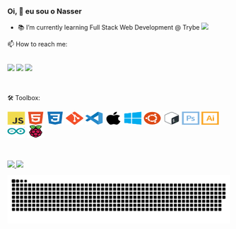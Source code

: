 ### Oi, 👋 eu sou o Nasser

- 📚 I’m currently learning Full Stack Web Development @ Trybe  <img height=20px src="https://user-images.githubusercontent.com/80926182/128214271-6a999341-a520-4951-9981-a61e85c47c55.png"/>


<div> 
  📫 How to reach me:
  <br>
  <br>

  <a href="https://instagram.com/nasseralmeida" target="_blank"><img src="https://img.shields.io/badge/-Instagram-%23E4405F?style=for-the-badge&logo=instagram&logoColor=white" target="_blank"></a>
  <a href = "mailto:nasseralmeida@gmail.com"><img src="https://img.shields.io/badge/-Gmail-%23333?style=for-the-badge&logo=gmail&logoColor=white" target="_blank"></a>
  <a href="https://www.linkedin.com/in/nasseralmeida/" target="_blank"><img src="https://img.shields.io/badge/-LinkedIn-%230077B5?style=for-the-badge&logo=linkedin&logoColor=white" target="_blank"></a> 
</div> 
<br>
<br>
  🛠️ Toolbox:
<div style="display: inline_block"><br>
  <img align="center" alt="Js" height="30" width="40" src="https://github.com/devicons/devicon/blob/master/icons/javascript/javascript-original.svg">
  <img align="center" alt="HTML" height="30" width="40" src="https://raw.githubusercontent.com/devicons/devicon/master/icons/html5/html5-plain.svg">
  <img align="center" alt="CSS" height="30" width="40" src="https://raw.githubusercontent.com/devicons/devicon/master/icons/css3/css3-plain.svg">
  <img align="center" alt="Git" height="30" width="40" src="https://github.com/devicons/devicon/blob/master/icons/git/git-original.svg">
  <img align="center" alt="VSCode" height="30" width="40" src="https://github.com/devicons/devicon/blob/master/icons/vscode/vscode-original.svg">
  <img align="center" alt="Mac" height="30" width="40" src="https://github.com/devicons/devicon/blob/master/icons/apple/apple-original.svg">
  <img align="center" alt="Win" height="30" width="40" src="https://github.com/devicons/devicon/blob/master/icons/windows8/windows8-original.svg">
  <img align="center" alt="Linux" height="30" width="40" src="https://github.com/devicons/devicon/blob/master/icons/ubuntu/ubuntu-plain.svg">
  <img align="center" alt="Bash" height="30" width="40" src="https://github.com/devicons/devicon/blob/master/icons/bash/bash-original.svg">
  <img align="center" alt="Ps" height="30" width="40" src="https://github.com/devicons/devicon/blob/master/icons/photoshop/photoshop-line.svg">
  <img align="center" alt="Ai" height="30" width="40" src="https://github.com/devicons/devicon/blob/master/icons/illustrator/illustrator-line.svg">
  <img align="center" alt="Arduino" height="30" width="40" src="https://github.com/devicons/devicon/blob/master/icons/arduino/arduino-original.svg">
  <img align="center" alt="Pi" height="30" width="40" src="https://github.com/devicons/devicon/blob/master/icons/raspberrypi/raspberrypi-original.svg">
</div>
 <br>
 <br>
<br>
<div>
  <a href="https://github.com/nasseralm">
  <img height="180em" src="https://github-readme-stats.vercel.app/api?username=nasseralm&show_icons=true&theme=tokyonight&include_all_commits=true&count_private=true"/>
  <img height="180em" src="https://github-readme-stats.vercel.app/api/top-langs/?username=nasseralm&layout=compact&langs_count=7&theme=tokyonight"/>
</div>
  
 ![Snake animation](https://github.com/nasseralm/nasseralm/blob/output/github-contribution-grid-snake.svg)
